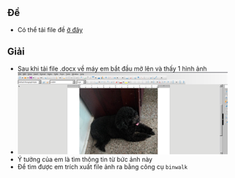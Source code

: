 ## Đề 
- Có thể tải file đề [ở đây](File_challenge/Lost.docx)
## Giải 
- Sau khi tải file .docx về máy em bắt đầu mở lên và thấy 1 hình ảnh
- ![capture](image/1.png)
- Ý tưởng của em là tìm thông tin từ bức ảnh này 
- Để tìm được em trích xuất file ảnh ra bằng công cụ `binwalk`
